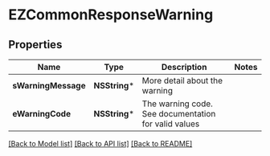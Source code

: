 # EZCommonResponseWarning

## Properties
Name | Type | Description | Notes
------------ | ------------- | ------------- | -------------
**sWarningMessage** | **NSString*** | More detail about the warning | 
**eWarningCode** | **NSString*** | The warning code. See documentation for valid values | 

[[Back to Model list]](../README.md#documentation-for-models) [[Back to API list]](../README.md#documentation-for-api-endpoints) [[Back to README]](../README.md)


